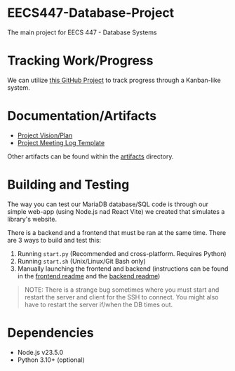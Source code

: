 # EECS447-Database-Project
The main project for EECS 447 - Database Systems

# Tracking Work/Progress
We can utilize [this GitHub Project](https://github.com/users/m-riley04/projects/16) to track progress through a Kanban-like system.

# Documentation/Artifacts
- [Project Vision/Plan](https://1drv.ms/w/s!ApQISDAHLOcVwKsIYyLrvKcnXadYKg?e=114UWp)
- [Project Meeting Log Template](https://1drv.ms/w/s!ApQISDAHLOcVwKsKk31esBxjvL4JAQ?e=zdElEr)

Other artifacts can be found within the [artifacts](artifacts) directory.

# Building and Testing
The way you can test our MariaDB database/SQL code is through our simple web-app (using Node.js nad React Vite) we created that simulates a library's website.

There is a backend and a frontend that must be ran at the same time. There are 3 ways to build and test this:
1. Running `start.py` (Recommended and cross-platform. Requires Python)
2. Running `start.sh` (Unix/Linux/Git Bash only)
3. Manually launching the frontend and backend (instructions can be found in the [frontend readme](frontend/README.md) and the [backend readme](backend/README.md))

> NOTE: There is a strange bug sometimes where you must start and restart the server and client for the SSH to connect. You might also have to restart the server if/when the DB times out.

# Dependencies
- Node.js v23.5.0
- Python 3.10+ (optional)